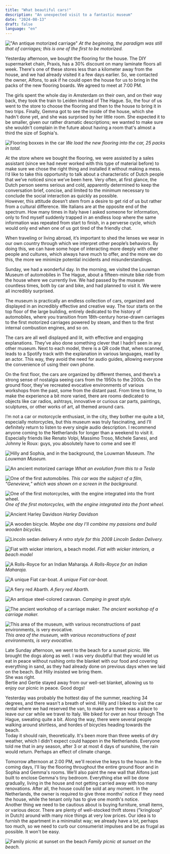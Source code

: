 ```yaml
---
title: "What beautiful cars!"
description: "An unexpected visit to a fantastic museum"
date: "2024-08-13"
draft: false
language: "en"
---
```


!["An antique motorized carriage"](../../../../assets/images/post-27/pic-1.jpg)
_At the beginning, the paradigm was still that of carriages; this is one of the first to be motorized._

Yesterday afternoon, we bought the flooring for the house. The DIY supermarket chain, Praxis, has a 30% discount on many laminate floors all week. There's one of these stores less than a kilometer away from the house, and we had already visited it a few days earlier. So, we contacted the owner, Alfons, to ask if he could open the house for us to bring in the packs of the new flooring boards. We agreed to meet at 7:00 PM.

The girls spent the whole day in Amsterdam on their own, and on their way back, they took the train to Leiden instead of The Hague. So, the four of us went to the store to choose the flooring and then to the house to bring it in two trips. Finally, Gemma got to see the inside of the house, which she hadn't done yet, and she was surprised by her little room. She expected it to be smaller, given our rather dramatic descriptions; we wanted to make sure she wouldn't complain in the future about having a room that's almost a third the size of Sophia's.

![Flooring boxxes in the car](../../../../assets/images/post-27/pic-18.jpg)
_We load the new flooring into the car, 25 packs in total._

At the store where we bought the flooring, we were assisted by a sales assistant (since we had never worked with this type of material before) to make sure we chose the right thing and installed it without making a mess. I’d like to take this opportunity to talk about a characteristic of Dutch people that we’ve noticed since we’ve been here. Very often, at first glance, the Dutch person seems serious and cold, apparently determined to keep the conversation brief, concise, and limited to the minimum necessary to conclude the social interaction as quickly as possible.\
However, this attitude doesn’t stem from a desire to get rid of us but rather from a cultural difference. We Italians are at the opposite end of the spectrum. How many times in Italy have I asked someone for information, only to find myself suddenly trapped in an endless loop where the same information was repeated from start to finish, in a perverse cycle, which would only end when one of us got tired of the friendly chat.

When traveling or living abroad, it’s important to shed the lenses we wear in our own country through which we interpret other people’s behaviors. By doing this, we can have some hope of interacting more deeply with other people and cultures, which always have much to offer, and the more we do this, the more we minimize potential incidents and misunderstandings.

Sunday, we had a wonderful day. In the morning, we visited the Louwman Museum of automobiles in The Hague, about a fifteen-minute bike ride from the house where we currently live. We had passed by the museum countless times, both by car and bike, and had planned to visit it. We were all incredibly surprised.

The museum is practically an endless collection of cars, organized and displayed in an incredibly effective and creative way. The tour starts on the top floor of the large building, entirely dedicated to the history of automobiles, where you transition from 18th-century horse-drawn carriages to the first motorized carriages powered by steam, and then to the first internal combustion engines, and so on.

The cars are all well displayed and lit, with effective and engaging explanations. They’ve also done something clever that I hadn’t seen in any other museum. Next to each model, there is a QR code that, when scanned, leads to a Spotify track with the explanation in various languages, read by an actor. This way, they avoid the need for audio guides, allowing everyone the convenience of using their own phone.

On the first floor, the cars are organized by different themes, and there’s a strong sense of nostalgia seeing cars from the 1950s to the 2000s. On the ground floor, they’ve recreated evocative environments of various workshops from the past, some from the distant past. From time to time, to make the experience a bit more varied, there are rooms dedicated to objects like car radios, ashtrays, innovative or curious car parts, paintings, sculptures, or other works of art, all themed around cars.

I’m not a car or motorcycle enthusiast, in the city, they bother me quite a bit, especially motorcycles, but this museum was truly fascinating, and I’ll definitely return to listen to every single audio description. I recommend anyone coming to the Netherlands for longer than a weekend to visit it. Especially friends like Renato Volpi, Massimo Troso, Michele Sanesi, and Johnny le Roux: guys, you absolutely have to come and see it!

![Hilly and Sophia, and in the background, the Louwman Museum.](../../../../assets/images/post-27/pic-2.jpg)
_The Louwman Museum._

![An ancient motorized carriage](../../../../assets/images/post-27/pic-3.jpg)
_What an evolution from this to a Tesla_

![One of the first automobiles.](../../../../assets/images/post-27/pic-4.jpg)
_This car was the subject of a film, "Genevieve," which was shown on a screen in the background._

![One of the first motorcycles, with the engine integrated into the front wheel.](../../../../assets/images/post-27/pic-5.jpg)
_One of the first motorcycles, with the engine integrated into the front wheel._

![Ancient Harley Davidson](../../../../assets/images/post-27/pic-6.jpg)
_Harley Davidson_

![A wooden bicycle.](../../../../assets/images/post-27/pic-7.jpg)
_Maybe one day I'll combine my passions and build wooden bicycles._

![Lincoln sedan delivery](../../../../assets/images/post-27/pic-9.jpg)
_A retro style for this 2008 Lincoln Sedan Delivery._

![Fiat with wicker interiors, a beach model.](../../../../assets/images/post-27/pic-10.jpg)
_Fiat with wicker interiors, a beach model_

![A Rolls-Royce for an Indian Maharaja.](../../../../assets/images/post-27/pic-11.jpg)
_A Rolls-Royce for an Indian Maharaja._

![A unique Fiat car-boat.](../../../../assets/images/post-27/pic-12.jpg)
_A unique Fiat car-boat._

![A fiery red Abarth.](../../../../assets/images/post-27/pic-13.jpg)
_A fiery red Abarth._

![An antique steel-colored caravan.](../../../../assets/images/post-27/pic-14.jpg)
_Camping in great style._

![The ancient workshop of a carriage maker.](../../../../assets/images/post-27/pic-15.jpg)
_The ancient workshop of a carriage maker._

![This area of the museum, with various reconstructions of past environments, is very evocative.](../../../../assets/images/post-27/pic-16.jpg)
_This area of the museum, with various reconstructions of past environments, is very evocative._

Late Sunday afternoon, we went to the beach for a sunset picnic. We brought the dogs along as well. I was very doubtful that they would let us eat in peace without rushing onto the blanket with our food and covering everything in sand, as they had already done on previous days when we laid on the beach. But Hilly insisted we bring them.\
She was right.\
Bertie and Gertie stayed away from our well-set blanket, allowing us to enjoy our picnic in peace. Good dogs!

Yesterday was probably the hottest day of the summer, reaching 34 degrees, and there wasn't a breath of wind. Hilly and I biked to visit the car rental where we had reserved the van, to make sure there was a place to leave our car while we travel to Italy. We biked for over an hour through The Hague, sweating quite a bit. Along the way, there were several people walking around shirtless, and hordes of bicycles heading towards the beach.\
Today it should rain, theoretically. It's been more than three weeks of dry weather, which I didn’t expect could happen in the Netherlands. Everyone told me that in any season, after 3 or at most 4 days of sunshine, the rain would return. Perhaps an effect of climate change.

Tomorrow afternoon at 2:00 PM, we'll receive the keys to the house. In the coming days, I'll lay the flooring throughout the entire ground floor and in Sophia and Gemma's rooms. We’ll also paint the new wall that Alfons just built to enclose Gemma's tiny bedroom. Everything else will be done gradually, living in the house and not getting carried away with too many renovations. After all, the house could be sold at any moment. In the Netherlands, the owner is required to give three months' notice if they need the house, while the tenant only has to give one month's notice.\
Another thing we need to be cautious about is buying furniture, small items, or various decor. There are plenty of well-stocked thrift stores ("kringloop" in Dutch) around with many nice things at very low prices. Our idea is to furnish the apartment in a minimalist way; we already have a lot, perhaps too much, so we need to curb our consumerist impulses and be as frugal as possible. It won't be easy.

![Family picnic at sunset on the beach](../../../../assets/images/post-27/pic-17.jpg)
_Family picnic at sunset on the beach._
